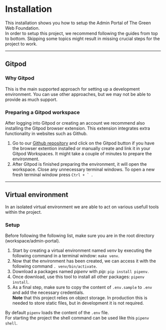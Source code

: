 # Installation

This installation shows you how to setup the Admin Portal of The Green Web Foundation.<br>
In order to setup this project, we recommend following the guides from top to bottom. Skipping some topics might result in missing crucial steps for the project to work.

---
## Gitpod
### Why Gitpod
This is the main supported approach for setting up a development environment. You can use other approaches, but we may not be able to provide as much support.
 
### Preparing a Gitpod workspace
After logging into Gitpod or creating an account we recommend also installing the Gitpod browser extension. This extension integrates extra functionality in websites such as Github.

1. Go to our [Github repository](https://github.com/thegreenwebfoundation/admin-portal) and click on the Gitpod button if you have the browser extention installed or manually create and link it in your Gitpod Workspaces. It might take a couple of minutes to prepare the environment.
2. After Gitpod is finished preparing the environment, it will open the workspace. Close any unnecessary terminal windows. To open a new fresh terminal window press ```Ctrl + ` ```.
---
## Virtual environment
In an isolated virtual environment we are able to act on various usefull tools within the project.

### Setup
Before following the following list, make sure you are in the root directory (workspace/admin-portal).
1. Start by creating a virtual environment named *venv* by executing the following command in a terminal window: `make venv`.
2. Now that the environment has been created, we can access it with the following command `. venv/bin/activate`.
3. Download a packages named *pipenv* with *pip*: `pip install pipenv`.
4. Once download, use this tool to install all other packages: `pipenv install`.
5. As a final step, make sure to copy the content of `.env.sample` to `.env` and add the necessary credentials.<br>
__Note__ that this project relies on object storage. In production this is needed to store static files, but in development it is not required.

By default `pipenv` loads the content of the `.env` file.<br>
For starting the project the shell command can be used like this `pipenv shell`.